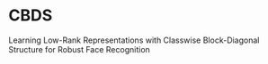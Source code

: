 CBDS
====

Learning Low-Rank Representations with Classwise Block-Diagonal Structure for Robust Face Recognition
